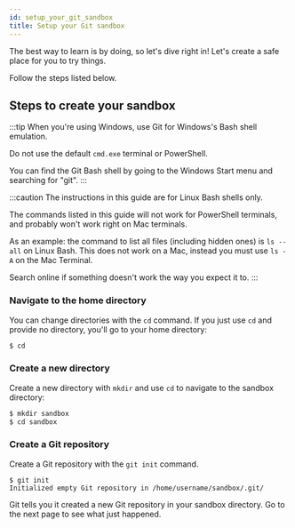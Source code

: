 ```yaml
---
id: setup_your_git_sandbox
title: Setup your Git sandbox
---
```


The best way to learn is by doing, so let's dive right in!
Let's create a safe place for you to try things.

Follow the steps listed below.

## Steps to create your sandbox

:::tip
When you're using Windows, use Git for Windows's Bash shell emulation.

Do not use the default `cmd.exe` terminal or PowerShell.

You can find the Git Bash shell by going to the Windows Start menu and searching for "git".
:::

:::caution
The instructions in this guide are for Linux Bash shells only.

The commands listed in this guide will not work for PowerShell terminals, and probably won't work right on Mac terminals.

As an example: the command to list all files (including hidden ones) is `ls --all` on Linux Bash.
This does not work on a Mac, instead you must use `ls -A` on the Mac Terminal.

Search online if something doesn't work the way you expect it to.
:::

### Navigate to the home directory

You can change directories with the `cd` command.
If you just use `cd` and provide no directory, you'll go to your home directory:

```bash
$ cd
```

### Create a new directory

Create a new directory with `mkdir` and use `cd` to navigate to the sandbox directory:

```bash
$ mkdir sandbox
$ cd sandbox
```

### Create a Git repository

Create a Git repository with the `git init` command.

```git
$ git init
Initialized empty Git repository in /home/username/sandbox/.git/
```

Git tells you it created a new Git repository in your sandbox directory.
Go to the next page to see what just happened.
